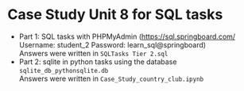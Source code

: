 # Case Study Unit 8 for SQL tasks

- Part 1: SQL tasks with PHPMyAdmin (https://sql.springboard.com/ Username: student_2 Password: learn_sql@springboard) <br/>
Answers were written in `SQLTasks Tier 2.sql`
- Part 2: sqlite in python tasks using the database `sqlite_db_pythonsqlite.db` <br/>
Answers were written in `Case_Study_country_club.ipynb`
